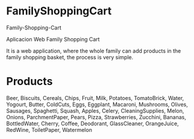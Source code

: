# FamilyShoppingCart

Family-Shopping-Cart

Aplicacion Web Family Shopping Cart

It is a web application, where the whole family can add products in the family shopping basket, the process is very simple.

# Products
Beer, 
Biscuits, 
Cereals, 
Chips, 
Fruit, 
Milk, 
Potatoes, 
TomatoBrick, 
Water, 
Yogourt, 
Butter, 
ColdCuts, 
Eggs, 
Eggplant, 
Macaroni, 
Mushrooms, 
Olives, 
Sausages, 
Spaghetti, 
Squash, 
Apples, 
Celery, 
CleaningSupplies, 
Melon, 
Onions, 
ParchmentPaper, 
Pears, 
Pizza, 
Strawberries, 
Zucchini, 
Bananas, 
BottledWater, 
Cherry, 
Coffee, 
Deodorant, 
GlassCleaner, 
OrangeJuice, 
RedWine, 
ToiletPaper, 
Watermelon